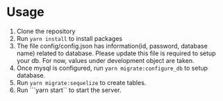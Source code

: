 # Usage
1. Clone the repository
2. Run ```yarn install``` to install packages
3. The file config/config.json has information(id, password, database name) related to database. Please update this file is required to setup your db. For now, values under development object are taken.
4. Once mysql is configured, run ```yarn migrate:configure_db``` to setup database.
5. Run ```yarn migrate:sequelize``` to create tables.
6. Run ```yarn start`` to start the server.